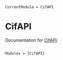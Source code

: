 ```@meta
CurrentModule = CifAPI
```

# CifAPI

Documentation for [CifAPI](https://github.com/MineralsCloud/CifAPI.jl).

```@index
```

```@autodocs
Modules = [CifAPI]
```
